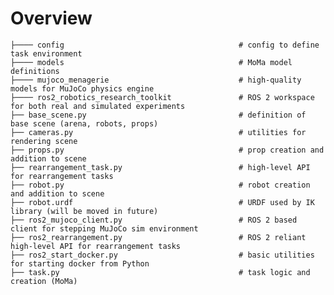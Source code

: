 # Overview

    ├──── config                                       # config to define task environment
    ├──── models                                       # MoMa model definitions
    ├──── mujoco_menagerie                             # high-quality models for MuJoCo physics engine
    ├──── ros2_robotics_research_toolkit               # ROS 2 workspace for both real and simulated experiments
    ├── base_scene.py                                  # definition of base scene (arena, robots, props)
    ├── cameras.py                                     # utilities for rendering scene
    ├── props.py                                       # prop creation and addition to scene
    ├── rearrangement_task.py                          # high-level API for rearrangement tasks
    ├── robot.py                                       # robot creation and addition to scene
    ├── robot.urdf                                     # URDF used by IK library (will be moved in future)
    ├── ros2_mujoco_client.py                          # ROS 2 based client for stepping MuJoCo sim environment
    ├── ros2_rearrangement.py                          # ROS 2 reliant high-level API for rearrangement tasks
    ├── ros2_start_docker.py                           # basic utilities for starting docker from Python
    ├── task.py                                        # task logic and creation (MoMa)
